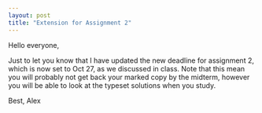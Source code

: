 ```yaml
---
layout: post
title: "Extension for Assignment 2"
---
```


Hello everyone,

Just to let you know that I have updated the new deadline for assignment 2, which is now set to Oct 27, as we discussed in class. Note that this mean you will probably not get back your marked copy by the midterm, however you will be able to look at the typeset solutions when you study.

Best,
Alex